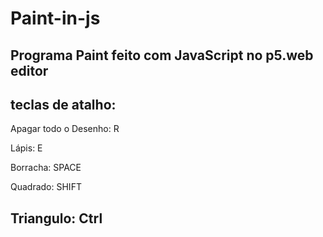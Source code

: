 # Paint-in-js
Programa Paint feito com JavaScript no p5.web editor
----------------------------------------------------
teclas de atalho:
----------------------------------------------------
Apagar todo o Desenho: R

Lápis: E

Borracha: SPACE

Quadrado: SHIFT

Triangulo: Ctrl
----------------------------------------------------
